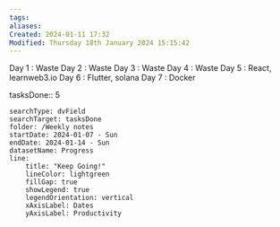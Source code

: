 ```yaml
---
tags: 
aliases: 
Created: 2024-01-11 17:32
Modified: Thursday 18th January 2024 15:15:42
---
```


Day 1 : Waste
Day 2 : Waste
Day 3 : Waste
Day 4 : Waste
Day 5 : React, learnweb3.io
Day 6 : Flutter, solana
Day 7 : Docker

tasksDone:: 5


```tracker
searchType: dvField
searchTarget: tasksDone
folder: /Weekly notes 
startDate: 2024-01-07 - Sun
endDate: 2024-01-14 - Sun
datasetName: Progress
line:
    title: "Keep Going!"
    lineColor: lightgreen
    fillGap: true
    showLegend: true
    legendOrientation: vertical
    xAxisLabel: Dates
    yAxisLabel: Productivity
```

